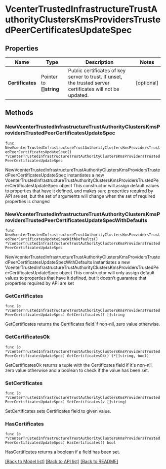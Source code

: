 # VcenterTrustedInfrastructureTrustAuthorityClustersKmsProvidersTrustedPeerCertificatesUpdateSpec

## Properties

Name | Type | Description | Notes
------------ | ------------- | ------------- | -------------
**Certificates** | Pointer to **[]string** | Public certificates of key server to trust. If unset, the trusted server certificates will not be updated. | [optional] 

## Methods

### NewVcenterTrustedInfrastructureTrustAuthorityClustersKmsProvidersTrustedPeerCertificatesUpdateSpec

`func NewVcenterTrustedInfrastructureTrustAuthorityClustersKmsProvidersTrustedPeerCertificatesUpdateSpec() *VcenterTrustedInfrastructureTrustAuthorityClustersKmsProvidersTrustedPeerCertificatesUpdateSpec`

NewVcenterTrustedInfrastructureTrustAuthorityClustersKmsProvidersTrustedPeerCertificatesUpdateSpec instantiates a new VcenterTrustedInfrastructureTrustAuthorityClustersKmsProvidersTrustedPeerCertificatesUpdateSpec object
This constructor will assign default values to properties that have it defined,
and makes sure properties required by API are set, but the set of arguments
will change when the set of required properties is changed

### NewVcenterTrustedInfrastructureTrustAuthorityClustersKmsProvidersTrustedPeerCertificatesUpdateSpecWithDefaults

`func NewVcenterTrustedInfrastructureTrustAuthorityClustersKmsProvidersTrustedPeerCertificatesUpdateSpecWithDefaults() *VcenterTrustedInfrastructureTrustAuthorityClustersKmsProvidersTrustedPeerCertificatesUpdateSpec`

NewVcenterTrustedInfrastructureTrustAuthorityClustersKmsProvidersTrustedPeerCertificatesUpdateSpecWithDefaults instantiates a new VcenterTrustedInfrastructureTrustAuthorityClustersKmsProvidersTrustedPeerCertificatesUpdateSpec object
This constructor will only assign default values to properties that have it defined,
but it doesn't guarantee that properties required by API are set

### GetCertificates

`func (o *VcenterTrustedInfrastructureTrustAuthorityClustersKmsProvidersTrustedPeerCertificatesUpdateSpec) GetCertificates() []string`

GetCertificates returns the Certificates field if non-nil, zero value otherwise.

### GetCertificatesOk

`func (o *VcenterTrustedInfrastructureTrustAuthorityClustersKmsProvidersTrustedPeerCertificatesUpdateSpec) GetCertificatesOk() (*[]string, bool)`

GetCertificatesOk returns a tuple with the Certificates field if it's non-nil, zero value otherwise
and a boolean to check if the value has been set.

### SetCertificates

`func (o *VcenterTrustedInfrastructureTrustAuthorityClustersKmsProvidersTrustedPeerCertificatesUpdateSpec) SetCertificates(v []string)`

SetCertificates sets Certificates field to given value.

### HasCertificates

`func (o *VcenterTrustedInfrastructureTrustAuthorityClustersKmsProvidersTrustedPeerCertificatesUpdateSpec) HasCertificates() bool`

HasCertificates returns a boolean if a field has been set.


[[Back to Model list]](../README.md#documentation-for-models) [[Back to API list]](../README.md#documentation-for-api-endpoints) [[Back to README]](../README.md)


